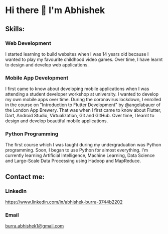 # Hi there 👋 I'm Abhishek

<!--
**BurraAbhishek/BurraAbhishek** is a ✨ _special_ ✨ repository because its `README.md` (this file) appears on your GitHub profile.

Here are some ideas to get you started:

- 🔭 I’m currently working on ...
- 🌱 I’m currently learning ...
- 👯 I’m looking to collaborate on ...
- 🤔 I’m looking for help with ...
- 💬 Ask me about ...
- 📫 How to reach me: ...
- 😄 Pronouns: ...
- ⚡ Fun fact: ...
-->

## Skills:

### Web Development

I started learning to build websites when I was 14 years old because I wanted to play my favourite childhood video games. Over time, I have learnt to design and develop web applications.

### Mobile App Development

I first came to know about developing mobile applications when I was attending a student developer workshop at university. I wanted to develop my own mobile apps over time. During the coronavirus lockdown, I enrolled in the course on "Introduction to Flutter Development" by @angelabauer of the London App Brewery. That was when I first came to know about Flutter, Dart, Android Studio, Virtualization, Git and GitHub. Over time, I learnt to design and develop beautiful mobile applications.

### Python Programming

The first course which I was taught during my undergraduation was Python programming. Soon, I began to use Python for almost everything. I'm currently learning Artificial Intelligence, Machine Learning, Data Science and Large-Scale Data Processing using Hadoop and MapReduce.

## Contact me:

### LinkedIn

https://www.linkedin.com/in/abhishek-burra-3744b2202

### Email

burra.abhishek1@gmail.com
